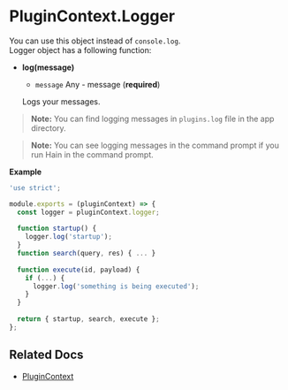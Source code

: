 # PluginContext.Logger
You can use this object instead of `console.log`.   
Logger object has a following function:
* **log(message)**
  - `message` Any - message (**required**)

  Logs your messages.  

>**Note:** You can find logging messages in `plugins.log` file in the app directory.


>**Note:** You can see logging messages in the command prompt if you run Hain in the command prompt.
  

**Example**
```javascript
'use strict';

module.exports = (pluginContext) => {
  const logger = pluginContext.logger;
  
  function startup() {
    logger.log('startup');
  }
  function search(query, res) { ... }
  
  function execute(id, payload) {
    if (...) {
      logger.log('something is being executed');
    }
  }
  
  return { startup, search, execute };
};
```

## Related Docs
* [PluginContext](plugin-context.md)

